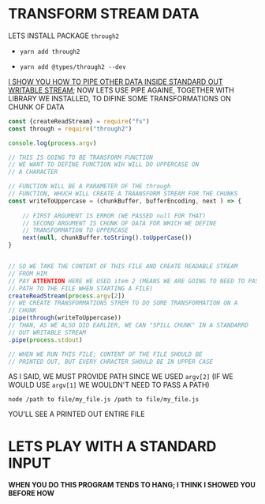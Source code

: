 # TRANSFORM STREAM DATA

LETS INSTALL  PACKAGE `through2`

- `yarn add through2`

- `yarn add @types/through2 --dev`


[I SHOW YOU HOW TO PIPE OTHER DATA INSIDE STANDARD OUT WRITABLE STREAM](/2.%20STREAMS/1.%20ABOUT%20STREAMS.md); NOW LETS USE PIPE AGAINE, TOGETHER WITH LIBRARY WE INSTALLED, TO DIFINE SOME TRANSFORMATIONS ON CHUNK OF DATA

```js
const {createReadStream} = require("fs")
const through = require("through2")

console.log(process.argv)

// THIS IS GOING TO BE TRANSFORM FUNCTION
// WE WANT TO DEFINE FUNCTION WIH WILL DO UPPERCASE ON
// A CHARACTER

// FUNCTION WILL BE A PARAMETER OF THE through
// FUNCTION, WHUCH WILL CREATE A TRAANSFORM STREAM FOR THE CHUNKS
const writeToUppercase = (chunkBuffer, bufferEncoding, next ) => {
 
    // FIRST ARGUMENT IS ERROR (WE PASSED null FOR THAT)
    // SECOND ARGUMENT IS CHUNK OF DATA FOR WHICH WE DEFINE
    // TRANSFORMATION TO UPPERCASE
    next(null, chunkBuffer.toString().toUpperCase())
}


// SO WE TAKE THE CONTENT OF THIS FILE AND CREATE READABLE STREAM
// FROM HIM
// PAY ATTENTION HERE WE USED item 2 (MEANS WE ARE GOING TO NEED TO PASS
// PATH TO THE FILE WHEN STARTING A FILE)
createReadStream(process.argv[2])
// WE CREATE TRANSFORMATIONS STREM TO DO SOME TRANSFORMATION ON A
// CHUNK
.pipe(through(writeToUppercase))
// THAN, AS WE ALSO DID EARLIER, WE CAN "SPILL CHUNK" IN A STANDARRD
// OUT WRITABLE STREAM
.pipe(process.stdout)

// WHEN WE RUN THIS FILE; CONTENT OF THE FILE SHOULD BE
// PRINTED OUT, BUT EVERY CHRACTER SHOULD BE IN UPPER CASE

```

AS I SAID, WE MUST PROVIDE PATH SINCE WE USED `argv[2]` (IF WE WOULD USE `argv[1]` WE WOULDN'T NEED TO PASS A PATH)

```
node /path to file/my_file.js /path to file/my_file.js
```

YOU'LL SEE A PRINTED OUT ENTIRE FILE

# LETS PLAY WITH A STANDARD INPUT

**WHEN YOU DO THIS PROGRAM TENDS TO HANG; I THINK I SHOWED YOU BEFORE HOW**

